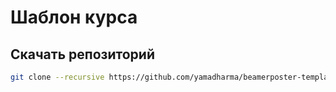 # Шаблон курса

## Скачать репозиторий

```bash
git clone --recursive https://github.com/yamadharma/beamerposter-template.git
```

